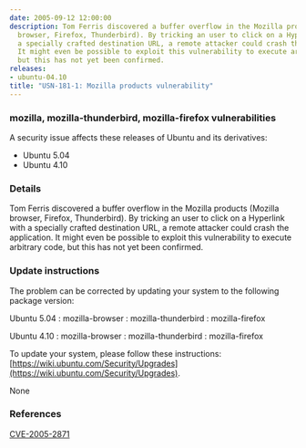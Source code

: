 ```yaml
---
date: 2005-09-12 12:00:00
description: Tom Ferris discovered a buffer overflow in the Mozilla products (Mozilla
  browser, Firefox, Thunderbird). By tricking an user to click on a Hyperlink with
  a specially crafted destination URL, a remote attacker could crash the application.
  It might even be possible to exploit this vulnerability to execute arbitrary code,
  but this has not yet been confirmed.
releases:
- ubuntu-04.10
title: "USN-181-1: Mozilla products vulnerability"
---
```


### mozilla, mozilla-thunderbird, mozilla-firefox vulnerabilities

A security issue affects these releases of Ubuntu and its derivatives:

* Ubuntu 5.04
* Ubuntu 4.10

### Details

Tom Ferris discovered a buffer overflow in the Mozilla products (Mozilla browser, Firefox, Thunderbird). By tricking an user to click on a Hyperlink with a specially crafted destination URL, a remote attacker could crash the application. It might even be possible to exploit this vulnerability to execute arbitrary code, but this has not yet been confirmed.

### Update instructions

The problem can be corrected by updating your system to the following package version:

Ubuntu 5.04
 : mozilla-browser 
 : mozilla-thunderbird 
 : mozilla-firefox 

Ubuntu 4.10
 : mozilla-browser 
 : mozilla-thunderbird 
 : mozilla-firefox 

To update your system, please follow these instructions: [https://wiki.ubuntu.com/Security/Upgrades](https://wiki.ubuntu.com/Security/Upgrades).

None

### References

 [CVE-2005-2871](http://people.ubuntu.com/~ubuntu-security/cve/CVE-2005-2871)
